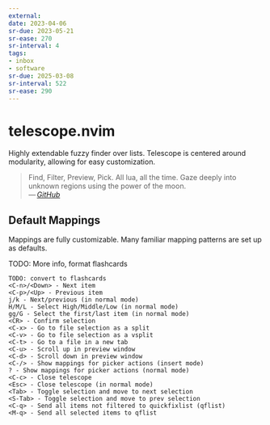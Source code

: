 ```yaml
---
external:
date: 2023-04-06
sr-due: 2023-05-21
sr-ease: 270
sr-interval: 4
tags:
- inbox
- software
sr-due: 2025-03-08
sr-interval: 522
sr-ease: 290
---
```


# telescope.nvim

Highly extendable fuzzy finder over lists. Telescope is centered around
modularity, allowing for easy customization.

> Find, Filter, Preview, Pick. All lua, all the time.
> Gaze deeply into unknown regions using the power of the moon.\
> — <cite>[GitHub](https://github.com/nvim-telescope/telescope.nvim)</cite>

## Default Mappings

Mappings are fully customizable. Many familiar mapping patterns are set up as defaults.

TODO: More info, format flashcards

    TODO: convert to flashcards
    <C-n>/<Down> - Next item
    <C-p>/<Up> - Previous item
    j/k - Next/previous (in normal mode)
    H/M/L - Select High/Middle/Low (in normal mode)
    gg/G - Select the first/last item (in normal mode)
    <CR> - Confirm selection
    <C-x> - Go to file selection as a split
    <C-v> - Go to file selection as a vsplit
    <C-t> - Go to a file in a new tab
    <C-u> - Scroll up in preview window
    <C-d> - Scroll down in preview window
    <C-/> - Show mappings for picker actions (insert mode)
    ? - Show mappings for picker actions (normal mode)
    <C-c> - Close telescope
    <Esc> - Close telescope (in normal mode)
    <Tab> - Toggle selection and move to next selection
    <S-Tab> - Toggle selection and move to prev selection
    <C-q> - Send all items not filtered to quickfixlist (qflist)
    <M-q> - Send all selected items to qflist

